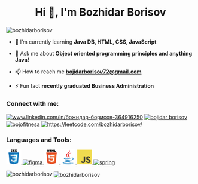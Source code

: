 <h1 align="center">Hi 👋, I'm Bozhidar Borisov</h1>
<h3 align="center"></h3>

<p align="left"> <img src="https://komarev.com/ghpvc/?username=bozhidarborisov&label=Profile%20views&color=0e75b6&style=flat" alt="bozhidarborisov" /> </p>

- 🌱 I’m currently learning **Java DB, HTML, CSS, JavaScript**

- 💬 Ask me about **Object oriented programming principles and anything Java!**

- 📫 How to reach me **bojidarborisov72@gmail.com**

- ⚡ Fun fact **recently graduated Business Administration**

<h3 align="left">Connect with me:</h3>
<p align="left">
<a href="https://linkedin.com/in/www.linkedin.com/in/божидар-борисов-364916250" target="blank"><img align="center" src="https://raw.githubusercontent.com/rahuldkjain/github-profile-readme-generator/master/src/images/icons/Social/linked-in-alt.svg" alt="www.linkedin.com/in/божидар-борисов-364916250" height="30" width="40" /></a>
<a href="https://fb.com/bojidar borisov" target="blank"><img align="center" src="https://raw.githubusercontent.com/rahuldkjain/github-profile-readme-generator/master/src/images/icons/Social/facebook.svg" alt="bojidar borisov" height="30" width="40" /></a>
<a href="https://instagram.com/bojofitnesa" target="blank"><img align="center" src="https://raw.githubusercontent.com/rahuldkjain/github-profile-readme-generator/master/src/images/icons/Social/instagram.svg" alt="bojofitnesa" height="30" width="40" /></a>
<a href="https://www.leetcode.com/https://leetcode.com/bozhidarborisov/" target="blank"><img align="center" src="https://raw.githubusercontent.com/rahuldkjain/github-profile-readme-generator/master/src/images/icons/Social/leet-code.svg" alt="https://leetcode.com/bozhidarborisov/" height="30" width="40" /></a>
</p>

<h3 align="left">Languages and Tools:</h3>
<p align="left"> <a href="https://www.w3schools.com/css/" target="_blank" rel="noreferrer"> <img src="https://raw.githubusercontent.com/devicons/devicon/master/icons/css3/css3-original-wordmark.svg" alt="css3" width="40" height="40"/> </a> <a href="https://www.figma.com/" target="_blank" rel="noreferrer"> <img src="https://www.vectorlogo.zone/logos/figma/figma-icon.svg" alt="figma" width="40" height="40"/> </a> <a href="https://www.w3.org/html/" target="_blank" rel="noreferrer"> <img src="https://raw.githubusercontent.com/devicons/devicon/master/icons/html5/html5-original-wordmark.svg" alt="html5" width="40" height="40"/> </a> <a href="https://www.java.com" target="_blank" rel="noreferrer"> <img src="https://raw.githubusercontent.com/devicons/devicon/master/icons/java/java-original.svg" alt="java" width="40" height="40"/> </a> <a href="https://developer.mozilla.org/en-US/docs/Web/JavaScript" target="_blank" rel="noreferrer"> <img src="https://raw.githubusercontent.com/devicons/devicon/master/icons/javascript/javascript-original.svg" alt="javascript" width="40" height="40"/> </a> <a href="https://spring.io/" target="_blank" rel="noreferrer"> <img src="https://www.vectorlogo.zone/logos/springio/springio-icon.svg" alt="spring" width="40" height="40"/> </a> </p>

<p><img align="left" src="https://github-readme-stats.vercel.app/api/top-langs?username=bozhidarborisov&show_icons=true&locale=en&layout=compact" alt="bozhidarborisov" /></p>

<p>&nbsp;<img align="center" src="https://github-readme-stats.vercel.app/api?username=bozhidarborisov&show_icons=true&locale=en" alt="bozhidarborisov" /></p>
